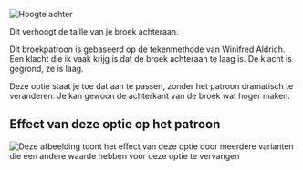 ![Hoogte achter](backrise.svg)

Dit verhoogt de taille van je broek achteraan.

<Note>

Dit broekpatroon is gebaseerd op de tekenmethode van Winifred Aldrich.
Een klacht die ik vaak krijg is dat de broek achteraan te laag is.
De klacht is gegrond, ze is laag.

Deze optie staat je toe dat aan te passen, zonder het patroon dramatisch te veranderen.
Je kan gewoon de achterkant van de broek wat hoger maken.

</Note>

## Effect van deze optie op het patroon

![Deze afbeelding toont het effect van deze optie door meerdere varianten die een andere waarde hebben voor deze optie te vervangen](theo_backrise_sample.svg "Effect van deze optie op het patroon")
